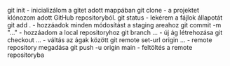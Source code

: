 git init - inicializálom a gitet adott mappában
git clone - a projektet klónozom adott GitHub repositoryból.
git status - lekérem a fájlok állapotát
git add . - hozzáadok minden módosítást a staging areahoz
git commit -m "..." - hozzáadom a local repositoryhoz
git branch ... - új ág létrehozása
git checkout ... - váltás az ágak között
git remote set-url origin ... - remote repository megadása
git push -u origin main - feltöltés a remote repositoryba